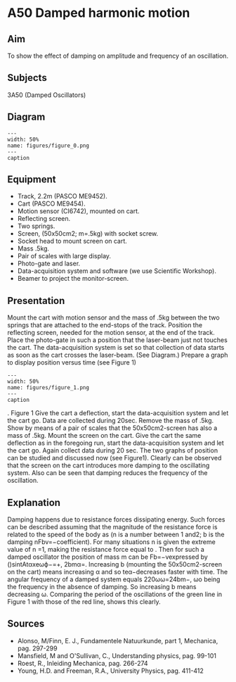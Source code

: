 # A50 Damped harmonic motion 
    
  
## Aim   
 To show the effect of damping on amplitude and frequency of an oscillation.    
  
## Subjects   
 3A50 (Damped Oscillators)   
  
## Diagram   
   
```{figure} figures/figure_0.png  
---  
width: 50%  
name: figures/figure_0.png  
---  
caption  
``` 
     
  
## Equipment   
 
 *  Track, 2.2m (PASCO ME9452). 
 *  Cart (PASCO ME9454). 
 *  Motion sensor (CI6742), mounted on cart. 
 *  Reflecting screen. 
 *  Two springs. 
 *  Screen, (50x50cm2; m=.5kg) with socket screw. 
 *  Socket head to mount screen on cart. 
 *  Mass .5kg. 
 *  Pair of scales with large display. 
 *  Photo-gate and laser. 
 *  Data-acquisition system and software (we use Scientific Workshop). 
 *  Beamer to project the monitor-screen.
     
  
## Presentation   
 Mount the cart with motion sensor and the mass of .5kg between the two springs that are attached to the end-stops of the track. Position the reflecting screen, needed for the motion sensor, at the end of the track. Place the photo-gate in such a position that the laser-beam just not touches the cart. The data-acquisition system is set so that collection of data starts as soon as the cart crosses the laser-beam. (See Diagram.) Prepare a graph to display position versus time (see Figure 1)   
```{figure} figures/figure_1.png  
---  
width: 50%  
name: figures/figure_1.png  
---  
caption  
``` 
  . Figure 1 Give the cart a deflection, start the data-acquisition system and let the cart go. Data are collected during 20sec. Remove the mass of .5kg. Show by means of a pair of scales that the 50x50cm2-screen has also a mass of .5kg. Mount the screen on the cart. Give the cart the same deflection as in the foregoing run, start the data-acquisition system and let the cart go. Again collect data during 20 sec. The two graphs of position can be studied and discussed now (see Figure1). Clearly can be observed that the screen on the cart introduces more damping to the oscillating system. Also can be seen that damping reduces the frequency of the oscillation.    
  
## Explanation   
 Damping happens due to resistance forces dissipating energy. Such forces can be described assuming that the magnitude of the resistance force is related to the speed of the body as (n is a number between 1 and2; b is the damping nFbv=−coefficient). For many situations n is given the extreme value of n =1, making the resistance force equal to . Then for such a damped oscillator the position of mass m can be Fb=−vexpressed by ()sintAtαxeωϕ−=+, 2bmα=. Increasing b (mounting the 50x50cm2-screen on the cart) means increasing α and so teα−decreases faster with time. The angular frequency of a damped system equals 220ωω=24bm−, ωο being the frequency in the absence of damping. So increasing b means decreasing ω. Comparing the period of the oscillations of the green line in Figure 1 with those of the red line, shows this clearly.       
  
## Sources   
 
 *  Alonso, M/Finn, E. J., Fundamentele Natuurkunde, part 1, Mechanica, pag. 297-299 
 *  Mansfield, M and O'Sullivan, C., Understanding physics, pag. 99-101 
 *  Roest, R., Inleiding Mechanica, pag. 266-274 
 *  Young, H.D. and Freeman, R.A., University Physics, pag. 411-412
  
